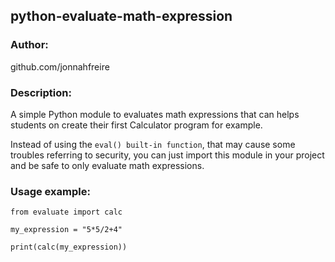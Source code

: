 ## python-evaluate-math-expression

### Author:
github.com/jonnahfreire

### Description:
A simple Python module to evaluates math expressions
that can helps students on create their
first Calculator program for example.

Instead of using the ```eval() built-in function```, that may
cause some troubles referring to security,
you can just import this module in your project and 
be safe to only evaluate math expressions.

### Usage example:
```
from evaluate import calc

my_expression = "5*5/2+4"

print(calc(my_expression))
```
